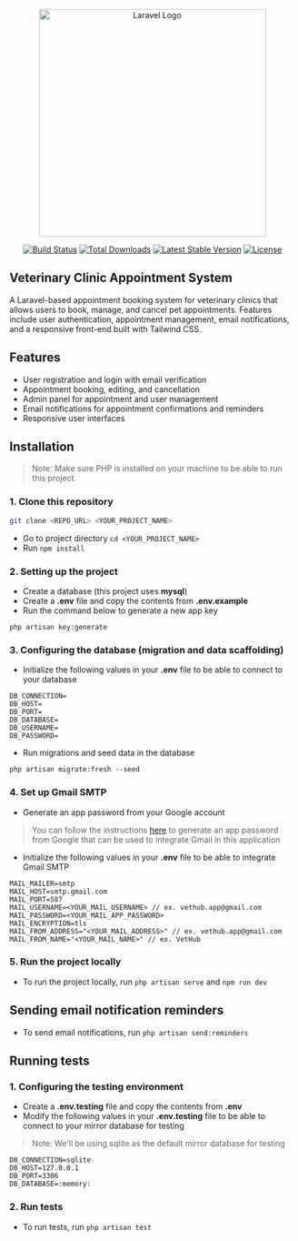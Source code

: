 <p align="center"><a href="https://laravel.com" target="_blank"><img src="https://raw.githubusercontent.com/laravel/art/master/logo-lockup/5%20SVG/2%20CMYK/1%20Full%20Color/laravel-logolockup-cmyk-red.svg" width="400" alt="Laravel Logo"></a></p>

<p align="center">
<a href="https://github.com/laravel/framework/actions"><img src="https://github.com/laravel/framework/workflows/tests/badge.svg" alt="Build Status"></a>
<a href="https://packagist.org/packages/laravel/framework"><img src="https://img.shields.io/packagist/dt/laravel/framework" alt="Total Downloads"></a>
<a href="https://packagist.org/packages/laravel/framework"><img src="https://img.shields.io/packagist/v/laravel/framework" alt="Latest Stable Version"></a>
<a href="https://packagist.org/packages/laravel/framework"><img src="https://img.shields.io/packagist/l/laravel/framework" alt="License"></a>
</p>

## Veterinary Clinic Appointment System

A Laravel-based appointment booking system for veterinary clinics that allows users to book, manage, and cancel pet appointments. Features include user authentication, appointment management, email notifications, and a responsive front-end built with Tailwind CSS.

## Features

-   User registration and login with email verification
-   Appointment booking, editing, and cancellation
-   Admin panel for appointment and user management
-   Email notifications for appointment confirmations and reminders
-   Responsive user interfaces

## Installation

> Note: Make sure PHP is installed on your machine to be able to run this project.

### 1. Clone this repository

```bash
git clone <REPO_URL> <YOUR_PROJECT_NAME>
```

-   Go to project directory `cd <YOUR_PROJECT_NAME>`
-   Run `npm install`

### 2. Setting up the project

-   Create a database (this project uses **mysql**)
-   Create a **.env** file and copy the contents from **.env.example**
-   Run the command below to generate a new app key

```
php artisan key:generate
```

### 3. Configuring the database (migration and data scaffolding)

-   Initialize the following values in your **.env** file to be able to connect to your database

```
DB_CONNECTION=
DB_HOST=
DB_PORT=
DB_DATABASE=
DB_USERNAME=
DB_PASSWORD=
```

-   Run migrations and seed data in the database

```
php artisan migrate:fresh --seed
```

### 4. Set up Gmail SMTP

-   Generate an app password from your Google account

> You can follow the instructions [here](https://knowledge.workspace.google.com/kb/how-to-create-app-passwords-000009237) to generate an app password from Google that can be used to integrate Gmail in this application

-   Initialize the following values in your **.env** file to be able to integrate Gmail SMTP

```
MAIL_MAILER=smtp
MAIL_HOST=smtp.gmail.com
MAIL_PORT=587
MAIL_USERNAME=<YOUR_MAIL_USERNAME> // ex. vethub.app@gmail.com
MAIL_PASSWORD=<YOUR_MAIL_APP_PASSWORD>
MAIL_ENCRYPTION=tls
MAIL_FROM_ADDRESS="<YOUR_MAIL_ADDRESS>" // ex. vethub.app@gmail.com
MAIL_FROM_NAME="<YOUR_MAIL_NAME>" // ex. VetHub
```

### 5. Run the project locally

-   To run the project locally, run `php artisan serve` and `npm run dev`

## Sending email notification reminders

-   To send email notifications, run `php artisan send:reminders`

## Running tests

### 1. Configuring the testing environment

-   Create a **.env.testing** file and copy the contents from **.env**
-   Modify the following values in your **.env.testing** file to be able to connect to your mirror database for testing

> Note: We'll be using sqlite as the default mirror database for testing

```
DB_CONNECTION=sqlite
DB_HOST=127.0.0.1
DB_PORT=3306
DB_DATABASE=:memory:
```

### 2. Run tests

-   To run tests, run `php artisan test`
